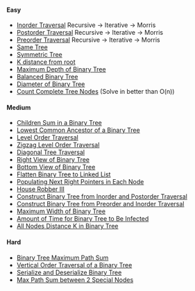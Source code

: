 #### Easy
- [Inorder Traversal](https://leetcode.com/problems/binary-tree-inorder-traversal/description/) Recursive -> Iterative -> Morris
- [Postorder Traversal](https://leetcode.com/problems/binary-tree-postorder-traversal/description/) Recursive -> Iterative -> Morris
- [Preorder Traversal](https://leetcode.com/problems/binary-tree-preorder-traversal/description/) Recursive -> Iterative -> Morris
- [Same Tree](https://leetcode.com/problems/same-tree/description/)
- [Symmetric Tree](https://leetcode.com/problems/symmetric-tree/description/)
- [K distance from root](https://www.geeksforgeeks.org/problems/k-distance-from-root/1)
- [Maximum Depth of Binary Tree](https://leetcode.com/problems/maximum-depth-of-binary-tree/description/)
- [Balanced Binary Tree](https://leetcode.com/problems/balanced-binary-tree/description/)
- [Diameter of Binary Tree](https://leetcode.com/problems/diameter-of-binary-tree/description/)
- [Count Complete Tree Nodes](https://leetcode.com/problems/count-complete-tree-nodes/description/) (Solve in better than O(n))

#### Medium
- [Children Sum in a Binary Tree](https://www.geeksforgeeks.org/problems/children-sum-parent/1)
- [Lowest Common Ancestor of a Binary Tree](https://leetcode.com/problems/lowest-common-ancestor-of-a-binary-tree/description/)
- [Level Order Traversal](https://leetcode.com/problems/binary-tree-level-order-traversal/description/)
- [Zigzag Level Order Traversal](https://leetcode.com/problems/binary-tree-zigzag-level-order-traversal/description/)
- [Diagonal Tree Traversal](https://www.geeksforgeeks.org/problems/diagonal-traversal-of-binary-tree/1)
- [Right View of Binary Tree](https://leetcode.com/problems/binary-tree-right-side-view/description/)
- [Bottom View of Binary Tree](https://www.geeksforgeeks.org/problems/bottom-view-of-binary-tree/1)
- [Flatten Binary Tree to Linked List](https://leetcode.com/problems/flatten-binary-tree-to-linked-list/description/)
- [Populating Next Right Pointers in Each Node](https://leetcode.com/problems/populating-next-right-pointers-in-each-node/description/)
- [House Robber III](https://leetcode.com/problems/house-robber-iii/description/)
- [Construct Binary Tree from Inorder and Postorder Traversal](https://leetcode.com/problems/construct-binary-tree-from-inorder-and-postorder-traversal/description/)
- [Construct Binary Tree from Preorder and Inorder Traversal](https://leetcode.com/problems/construct-binary-tree-from-preorder-and-inorder-traversal/description/)
- [Maximum Width of Binary Tree](https://leetcode.com/problems/maximum-width-of-binary-tree/description/)
- [Amount of Time for Binary Tree to Be Infected](https://leetcode.com/problems/amount-of-time-for-binary-tree-to-be-infected/description/)
- [All Nodes Distance K in Binary Tree](https://leetcode.com/problems/all-nodes-distance-k-in-binary-tree/description/)

#### Hard
- [Binary Tree Maximum Path Sum](https://leetcode.com/problems/binary-tree-maximum-path-sum/description/)
- [Vertical Order Traversal of a Binary Tree](https://leetcode.com/problems/vertical-order-traversal-of-a-binary-tree/description/)
- [Serialize and Deserialize Binary Tree](https://leetcode.com/problems/serialize-and-deserialize-binary-tree/description/)
- [Max Path Sum between 2 Special Nodes](https://www.geeksforgeeks.org/problems/maximum-path-sum/1)